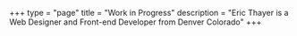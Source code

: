 +++
type = "page"
title = "Work in Progress"
description = "Eric Thayer is a Web Designer and Front-end Developer from Denver Colorado"
+++